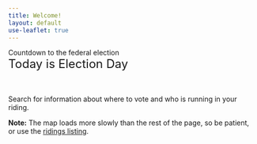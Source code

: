 ```yaml
---
title: Welcome!
layout: default
use-leaflet: true
---
```


<section class="flex justify-center">
  <article class="standout-box deepYellow large">
    <div class="big-text header" id="map-box" data-aos="fade-left">
    Countdown to the federal election
    </div>
    <div class="countdown-container" style="font-size: 1.5rem; margin-bottom: 48px;" data-aos="fade-left">
      <!--<div class="countdown-days">
        60 days until October 21, 2019
      </div>-->
    Today is Election Day
    </div>
    <div class="content" data-aos="fade-up">
     <p>Search for information about where to vote and who is running in your riding.</p>
     <div id="map-searchbar"></div>
     <div id="map"></div>
     <p><strong>Note:</strong> The map loads more slowly than the rest of the page, so be patient, or use the <a href="/ridings/">ridings listing</a>.</p>
    </div>
  </article>
</section>

<script src="{{ site.baseurl }}/assets/js/leaflet.js"></script>
<script src="{{ site.baseurl }}/assets/js/leaflet-search.min.js"></script>
<!-- This has too many dependencies to load locally. -->
<script src="https://unpkg.com/leaflet-pip@1.1.0/leaflet-pip.js"></script>
<script src="{{ site.baseurl }}/assets/js/jquery-3.3.1.min.js"></script>
<script src="{{ site.baseurl }}/assets/js/show-map.js"></script>
<script src="{{ site.baseurl }}/assets/js/countdown.js"></script>
